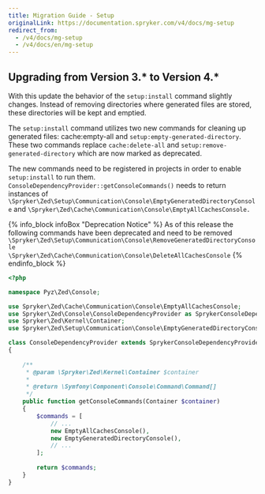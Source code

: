 ```yaml
---
title: Migration Guide - Setup
originalLink: https://documentation.spryker.com/v4/docs/mg-setup
redirect_from:
  - /v4/docs/mg-setup
  - /v4/docs/en/mg-setup
---
```


## Upgrading from Version 3.* to Version 4.*

With this update the behavior of the `setup:install` command slightly changes. Instead of removing directories where generated files are stored, these directories will be kept and emptied.

The `setup:install` command utilizes two new commands for cleaning up generated files: cache:empty-all and `setup:empty-generated-directory`. These two commands replace `cache:delete-all` and `setup:remove-generated-directory` which are now marked as deprecated.

The new commands need to be registered in projects in order to enable `setup:install` to run them. `ConsoleDependencyProvider::getConsoleCommands()` needs to return instances of `\Spryker\Zed\Setup\Communication\Console\EmptyGeneratedDirectoryConsole` and `\Spryker\Zed\Cache\Communication\Console\EmptyAllCachesConsole.`

{% info_block infoBox "Deprecation Notice" %}
As of this release the following commands have been deprecated and need to be removed `\Spryker\Zed\Setup\Communication\Console\RemoveGeneratedDirectoryConsole`</br> `\Spryker\Zed\Cache\Communication\Console\DeleteAllCachesConsole`
{% endinfo_block %}
```php
<?php

namespace Pyz\Zed\Console;

use Spryker\Zed\Cache\Communication\Console\EmptyAllCachesConsole;
use Spryker\Zed\Console\ConsoleDependencyProvider as SprykerConsoleDependencyProvider;
use Spryker\Zed\Kernel\Container;
use Spryker\Zed\Setup\Communication\Console\EmptyGeneratedDirectoryConsole;

class ConsoleDependencyProvider extends SprykerConsoleDependencyProvider
{
    
    /**
     * @param \Spryker\Zed\Kernel\Container $container
     *
     * @return \Symfony\Component\Console\Command\Command[]
     */
    public function getConsoleCommands(Container $container)
    {
        $commands = [
            // ...
            new EmptyAllCachesConsole(),
            new EmptyGeneratedDirectoryConsole(),
            // ...
        ];
        
        return $commands;
    }
}
```
<!--See also:

* Checkout other Console commands
-->

